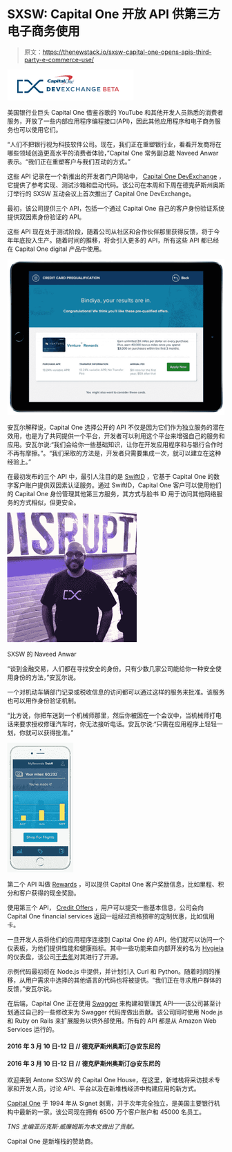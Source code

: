 # SXSW: Capital One 开放 API 供第三方电子商务使用

> 原文：<https://thenewstack.io/sxsw-capital-one-opens-apis-third-party-e-commerce-use/>

[![CapOne](img/861cf629baab31771964681884f0ce18.png)](https://developer.capitalone.com)

美国银行业巨头 Capital One 借鉴谷歌的 YouTube 和其他开发人员熟悉的消费者服务，开放了一些内部应用程序编程接口(API)，因此其他应用程序和电子商务服务也可以使用它们。

“人们不把银行视为科技软件公司。现在，我们正在重塑银行业，看看开发商将在哪些领域创造更高水平的消费者体验，”Capital One 常务副总裁 Naveed Anwar 表示。“我们正在重塑客户与我们互动的方式。”

这些 API 记录在一个新推出的开发者门户网站中， [Capital One DevExchange](https://developer.capitalone.com/) ，它提供了参考实现、测试沙箱和启动代码。该公司在本周和下周在德克萨斯州奥斯汀举行的 SXSW 互动会议上首次推出了 Capital One DevExchange。

最初，该公司提供三个 API，包括一个通过 Capital One 自己的客户身份验证系统提供双因素身份验证的 API。

这些 API 现在处于测试阶段，随着公司从社区和合作伙伴那里获得反馈，将于今年年底投入生产。随着时间的推移，将会引入更多的 API，所有这些 API 都已经在 Capital One digital 产品中使用。

![credit-offers1](img/136be1e1bb051b377e0b591e159ca7ed.png)

安瓦尔解释说，Capital One 选择公开的 API 不仅是因为它们作为独立服务的潜在效用，也是为了共同提供一个平台，开发者可以利用这个平台来增强自己的服务和应用。安瓦尔说:“我们会给你一些基础知识，让你在开发应用程序和与银行合作时不再有摩擦。”。“我们采取的方法是，开发者只需要集成一次，就可以建立在这种经验上。”

在最初发布的三个 API 中，最引人注目的是 [SwiftID](https://developer.capitalone.com/products/swiftid/homepage/) ，它基于 Capital One 的数字客户账户提供双因素认证服务。通过 SwiftID，Capital One 客户可以使用他们的 Capital One 身份管理其他第三方服务，其方式与脸书 ID 用于访问其他网络服务的方式相似，但更安全。

![Naveed Anwar at SXSW](img/aec709602fd5accc4122e56fd455beb9.png)

SXSW 的 Naveed Anwar

“谈到金融交易，人们都在寻找安全的身份。只有少数几家公司能给你一种安全使用身份的方法，”安瓦尔说。

一个对机动车辆部门记录或税收信息的访问都可以通过这样的服务来批准。该服务也可以用作身份验证机制。

“比方说，你把车送到一个机械师那里，然后你被困在一个会议中，当机械师打电话来要求授权修理汽车时，你无法接听电话。安瓦尔说:“只需在应用程序上轻轻一划，你就可以获得批准。”

![rewards-hero1](img/613e4ce67bd1cd543f8eec23b8e3a466.png)

第二个 API 叫做 [Rewards](https://developer.capitalone.com/products/rewards/homepage/) ，可以提供 Capital One 客户奖励信息，比如里程、积分和客户获得的现金奖励。

使用第三个 API， [Credit Offers](https://developer.capitalone.com/products/credit-offers/homepage/) ，用户可以提交一些基本信息，公司会向 Capital One financial services 返回一组经过资格预审的定制优惠，比如信用卡。

一旦开发人员将他们的应用程序连接到 Capital One 的 API，他们就可以访问一个仪表板，为他们提供性能和健康指标。其中一些功能来自内部开发的名为 [Hygieia](https://github.com/capitalone/Hygieia) 的仪表盘，该公司[于去年](https://thenewstack.io/capital-one-out-to-display-its-geekdom-with-open-source-devops-dashboard/)对其进行了开源。

示例代码最初将在 Node.js 中提供，并计划引入 Curl 和 Python。随着时间的推移，从用户需求中选择的其他语言的代码也将被提供。“我们正在寻求用户群体的反馈，”安瓦尔说。

在后端，Capital One 正在使用 [Swagger](https://swagger.io/) 来构建和管理其 API——该公司甚至计划通过自己的一些修改来为 Swagger 代码库做出贡献。该公司同时使用 Node.js 和 Ruby on Rails 来扩展服务以供外部使用。所有的 API 都是从 Amazon Web Services 运行的。

#### 2016 年 3 月 10 日-12 日 // 德克萨斯州奥斯汀@安东尼的

#### 2016 年 3 月 10 日-12 日 // 德克萨斯州奥斯汀@安东尼的

欢迎来到 Antone SXSW 的 Capital One House，在这里，新堆栈将采访技术专家和开发人员，讨论 API、平台以及在新堆栈经济中构建应用的新方式。

[Capital One](https://twitter.com/capitalone?lang=en) 于 1994 年从 Signet 剥离，并于次年完全独立，是美国主要银行机构中最新的一家。该公司现在拥有 6500 万个客户账户和 45000 名员工。

*TNS 主编亚历克斯·威廉姆斯为本文做出了贡献。*

Capital One 是新堆栈的赞助商。

<svg xmlns:xlink="http://www.w3.org/1999/xlink" viewBox="0 0 68 31" version="1.1"><title>Group</title> <desc>Created with Sketch.</desc></svg>